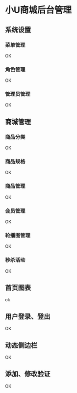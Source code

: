 # 小U商城后台管理

## 系统设置

### 菜单管理

OK

### 角色管理

OK

### 管理员管理

OK

## 商城管理

### 商品分类

OK

### 商品规格

OK

### 商品管理

OK

### 会员管理

OK

### 轮播图管理

OK

### 秒杀活动

OK

## 首页图表

ok

## 用户登录、登出

OK

## 动态侧边栏

OK

## 添加、修改验证

OK





